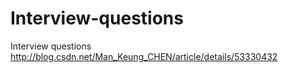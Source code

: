 # Interview-questions
Interview questions
http://blog.csdn.net/Man_Keung_CHEN/article/details/53330432
